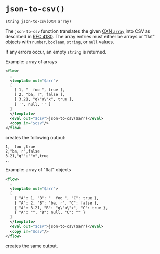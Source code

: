 # `json-to-csv()`

```
string json-to-csv(OXN array)
```

The `json-to-csv` function translates the given [OXN `array`](/reference/templating/oxn.md) into CSV as
described in [RFC 4180](https://tools.ietf.org/html/rfc4180).
The array entries must either be arrays or "flat" objects with `number`, `boolean`, `string`, or `null` values.

If any errors occur, an empty `string` is returned.

Example: array of arrays

```xml
<flow>
  …
  <template out="$arr">
  [
    [ 1, "  foo ", true ],
    [ 2, "ba, r", false ],
    [ 3.21, "q\"u\"x", true ],
	[ '', null, '' ]
  ]
  </template>
  <eval out="$csv">json-to-csv($arr)</eval>
  <copy in="$csv"/>
</flow>
```

creates the following output:

```
1,  foo ,true
2,"ba, r",false
3.21,"q""u""x",true
,,
```


Example: array of "flat" objects

```xml
<flow>
  …
  <template out="$arr">
  [
    { "A": 1, "B": "  foo ", "C": true },
    { "A": 2, "B": "ba, r", "C": false },
    { "A": 3.21, "B": "q\"u\"x", "C": true },
    { "A": "", "B": null, "C": "" }
  ]
  </template>
  <eval out="$csv">json-to-csv($arr)</eval>
  <copy in="$csv"/>
</flow>
```

creates the same output.
